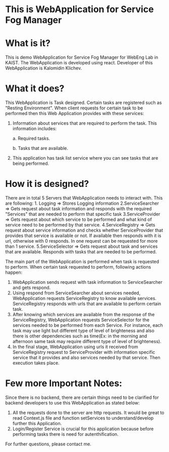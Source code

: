 
# This is WebApplication for Service Fog Manager

# What is it?
  This is demo WebApplication for Service Fog Manager for WebEng Lab in KAIST. The WebApplication is developed using react. Developer of this WebApplication is Kalomidin Klichev.

# What it does?
  This WebApplication is Task designed. Certain tasks are registered such as "Resting Environment". When client requests for certain task to be performed then this Web Application provides with these services:
1. Information about services that are required to perform the task. This information includes:
    
    a. Required tasks.
    
    b. Tasks that are available.

2. This application has task list service where you can see tasks that are being performed.

# How it is designed?
  There are in total 5 Servers that WebApplication needs to interact with. This are following:
      1. Logging => Stores Logging information
      2.ServiceSearcher => Gets request about task information and responds with the required "Services" that are needed to perform that specific task
      3.ServiceProvider => Gets request about which service to be performed and what kind of service need to be performed by that service.
      4.ServiceRegistry => Gets request about service information and checks whether ServiceProvider that provides that service is available or not. If available then responds with it is url, otherwise with 0 responds. In one request can be requested for more than 1 service.
      5.ServiceSelector => Gets request about task and services that are available. Responds with tasks that are needed to be performed.
  
  The main part of the WebApplication is performed when task is requested to perform. When certain task requested to perform, following actions happen:
  1. WebApplication sends request with task information to ServiceSearcher and gets respond.
  2. Using respond from ServiceSearcher about services needed, WebApplication requests ServiceRegistry to know available services. ServiceRegistry responds with urls that are available to perform certain task.
  3. After knowing which services are available from the response of the ServiceRegistry, WebApplication requests ServiceSelector for the services needed to be performed from each Service. For instance, each task may use light but different type of level of brighteness and also there is other dependencies such as time(Ex: in the morning and afternoon same task may require different type of level of brighteness).
  4. In the final stage, WebApplication using urls it received from ServiceRegistry request to ServiceProvider with information specific service that it provides and also services needed by that service. Then execution takes place.
  # Few more Important Notes:
  Since there is no backend, there are certain things need to be clarified for backend developers to use this WebApplication as stated below:
  1. All the requests done to the server are http requests. It would be great to read Context.js file and function setServices to understand/develop further this Application.
  2. Login/Register Service is crucial for this application because before performing tasks there is need for autenthification.
  
  
  For further questions, please contact me.
  
      
      
  
